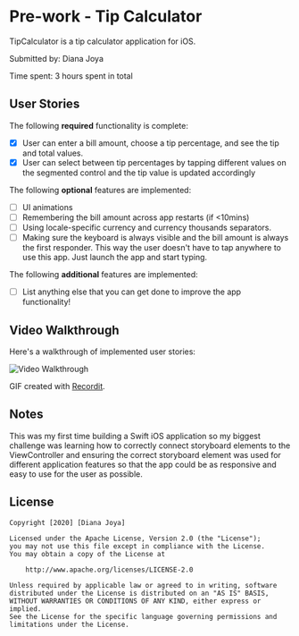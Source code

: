 # Pre-work - Tip Calculator

TipCalculator is a tip calculator application for iOS.

Submitted by: Diana Joya

Time spent: 3 hours spent in total

## User Stories

The following **required** functionality is complete:

* [X] User can enter a bill amount, choose a tip percentage, and see the tip and total values.
* [X] User can select between tip percentages by tapping different values on the segmented control and the tip value is updated accordingly

The following **optional** features are implemented:

* [ ] UI animations
* [ ] Remembering the bill amount across app restarts (if <10mins)
* [ ] Using locale-specific currency and currency thousands separators.
* [ ] Making sure the keyboard is always visible and the bill amount is always the first responder. This way the user doesn't have to tap anywhere to use this app. Just launch the app and start typing.

The following **additional** features are implemented:

- [ ] List anything else that you can get done to improve the app functionality!

## Video Walkthrough

Here's a walkthrough of implemented user stories:

<img src='http://g.recordit.co/gbQUV3KFmK.gif' title='Video Walkthrough' width='' alt='Video Walkthrough' />

GIF created with [Recordit](https://recordit.co/).

## Notes

This was my first time building a Swift iOS application so my biggest challenge was learning how to correctly connect storyboard elements to the ViewController and ensuring the correct storyboard element was used for different application features so that the app could be as responsive and easy to use for the user as possible. 

## License

    Copyright [2020] [Diana Joya]

    Licensed under the Apache License, Version 2.0 (the "License");
    you may not use this file except in compliance with the License.
    You may obtain a copy of the License at

        http://www.apache.org/licenses/LICENSE-2.0

    Unless required by applicable law or agreed to in writing, software
    distributed under the License is distributed on an "AS IS" BASIS,
    WITHOUT WARRANTIES OR CONDITIONS OF ANY KIND, either express or implied.
    See the License for the specific language governing permissions and
    limitations under the License.
